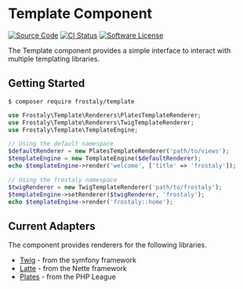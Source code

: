 # Template Component
[![Source Code](https://img.shields.io/badge/source-frostaly/template-blue.svg)](https://github.com/frostaly/template)
[![CI Status](https://github.com/frostaly/template/workflows/Quality%20Assurance/badge.svg)](https://github.com/frostaly/template/actions?query=workflow%3A%22Quality+Assurance%22)
[![Software License](https://img.shields.io/badge/license-GPL-brightgreen.svg)](https://github.com/frostaly/template/blob/master/LICENSE)

The Template component provides a simple interface to interact with multiple templating libraries.

## Getting Started

```
$ composer require frostaly/template
```

```php
use Frostaly\Template\Renderers\PlatesTemplateRenderer;
use Frostaly\Template\Renderers\TwigTemplateRenderer;
use Frostaly\Template\TemplateEngine;

// Using the default namespace
$defaultRenderer = new PlatesTemplateRenderer('path/to/views');
$templateEngine = new TemplateEngine($defaultRenderer);
echo $templateEngine->render('welcome', ['title' => 'frostaly']);

// Using the frostaly namespace
$twigRenderer = new TwigTemplateRenderer('path/to/frostaly');
$templateEngine->setRenderer($twigRenderer, 'frostaly');
echo $templateEngine->render('frostaly::home');
```

## Current Adapters
The component provides renderers for the following libraries.
* [Twig](https://twig.symfony.com/) - from the symfony framework
* [Latte](https://latte.nette.org/) - from the Nette framework
* [Plates](https://platesphp.com/) - from the PHP League
